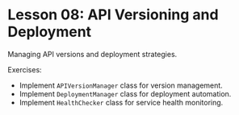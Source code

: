 # Lesson 08: API Versioning and Deployment

Managing API versions and deployment strategies.

Exercises:
- Implement `APIVersionManager` class for version management.
- Implement `DeploymentManager` class for deployment automation.
- Implement `HealthChecker` class for service health monitoring.



